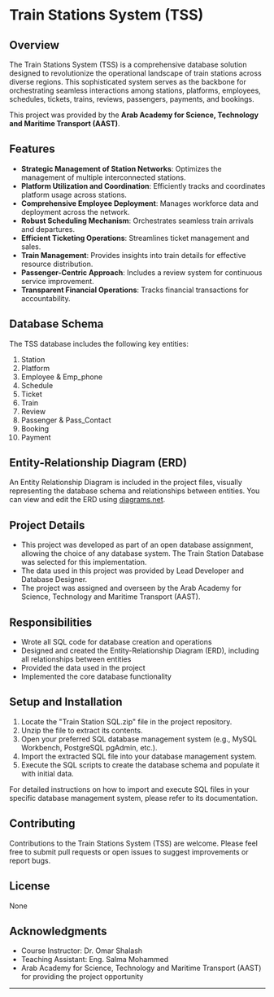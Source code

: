 # Train Stations System (TSS)

## Overview

The Train Stations System (TSS) is a comprehensive database solution designed to revolutionize the operational landscape of train stations across diverse regions. This sophisticated system serves as the backbone for orchestrating seamless interactions among stations, platforms, employees, schedules, tickets, trains, reviews, passengers, payments, and bookings.

This project was provided by the **Arab Academy for Science, Technology and Maritime Transport (AAST)**.

## Features

- **Strategic Management of Station Networks**: Optimizes the management of multiple interconnected stations.
- **Platform Utilization and Coordination**: Efficiently tracks and coordinates platform usage across stations.
- **Comprehensive Employee Deployment**: Manages workforce data and deployment across the network.
- **Robust Scheduling Mechanism**: Orchestrates seamless train arrivals and departures.
- **Efficient Ticketing Operations**: Streamlines ticket management and sales.
- **Train Management**: Provides insights into train details for effective resource distribution.
- **Passenger-Centric Approach**: Includes a review system for continuous service improvement.
- **Transparent Financial Operations**: Tracks financial transactions for accountability.

## Database Schema

The TSS database includes the following key entities:

1. Station
2. Platform
3. Employee & Emp_phone
4. Schedule
5. Ticket
6. Train
7. Review
8. Passenger & Pass_Contact
9. Booking
10. Payment

## Entity-Relationship Diagram (ERD)

An Entity Relationship Diagram is included in the project files, visually representing the database schema and relationships between entities. You can view and edit the ERD using [diagrams.net](https://app.diagrams.net/).

## Project Details

- This project was developed as part of an open database assignment, allowing the choice of any database system. The Train Station Database was selected for this implementation.
- The data used in this project was provided by Lead Developer and Database Designer.
- The project was assigned and overseen by the Arab Academy for Science, Technology and Maritime Transport (AAST).

## Responsibilities

- Wrote all SQL code for database creation and operations
- Designed and created the Entity-Relationship Diagram (ERD), including all relationships between entities
- Provided the data used in the project
- Implemented the core database functionality

## Setup and Installation

1. Locate the "Train Station SQL.zip" file in the project repository.
2. Unzip the file to extract its contents.
3. Open your preferred SQL database management system (e.g., MySQL Workbench, PostgreSQL pgAdmin, etc.).
4. Import the extracted SQL file into your database management system.
5. Execute the SQL scripts to create the database schema and populate it with initial data.

For detailed instructions on how to import and execute SQL files in your specific database management system, please refer to its documentation.

## Contributing

Contributions to the Train Stations System (TSS) are welcome. Please feel free to submit pull requests or open issues to suggest improvements or report bugs.

## License

None

## Acknowledgments

- Course Instructor: Dr. Omar Shalash
- Teaching Assistant: Eng. Salma Mohammed
- Arab Academy for Science, Technology and Maritime Transport (AAST) for providing the project opportunity

---
